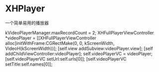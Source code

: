 # XHPlayer
一个简单易用的播放器


kVideoPlayerManager.maxRecordCount = 2;
XHFullPlayerViewController *videoPlayer = [[XHFullPlayerViewController alloc]initWithFrame:CGRectMake(0, 0, kScreenWidth, VideoH(kScreenWidth))];
[self.view addSubview:videoPlayer.view];
[self addChildViewController:videoPlayer];
self.videoPlayerVC = videoPlayer;
[self.videoPlayerVC setUrl:self.urls[0]];
[self.videoPlayerVC setTitle:self.names[0]];




















